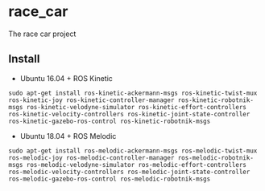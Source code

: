 # race_car
The race car project

## Install

- Ubuntu 16.04 + ROS Kinetic

`sudo apt-get install ros-kinetic-ackermann-msgs ros-kinetic-twist-mux ros-kinetic-joy ros-kinetic-controller-manager ros-kinetic-robotnik-msgs ros-kinetic-velodyne-simulator ros-kinetic-effort-controllers ros-kinetic-velocity-controllers ros-kinetic-joint-state-controller ros-kinetic-gazebo-ros-control ros-kinetic-robotnik-msgs`

- Ubuntu 18.04 + ROS Melodic

`sudo apt-get install ros-melodic-ackermann-msgs ros-melodic-twist-mux ros-melodic-joy ros-melodic-controller-manager ros-melodic-robotnik-msgs ros-melodic-velodyne-simulator ros-melodic-effort-controllers ros-melodic-velocity-controllers ros-melodic-joint-state-controller ros-melodic-gazebo-ros-control ros-melodic-robotnik-msgs`

